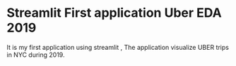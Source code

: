 # Streamlit First application Uber EDA 2019
It is my first application using streamlit , The application visualize UBER trips in NYC during 2019.
